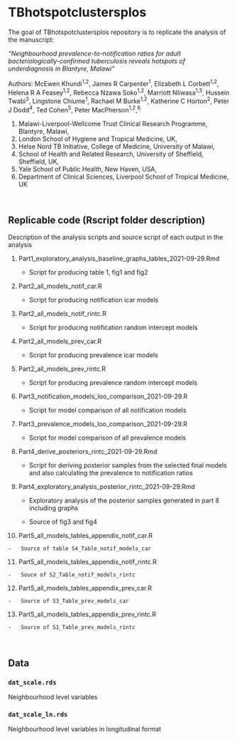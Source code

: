 
<!-- README.md is generated from README.Rmd. Please edit that file -->

# TBhotspotclustersplos

<!-- badges: start -->
<!-- badges: end -->

The goal of TBhotspotclustersplos repository is to replicate the
analysis of the manuscript:

*“Neighbourhood prevalence-to-notification ratios for adult
bacteriologically-confirmed tuberculosis reveals hotspots of
underdiagnosis in Blantyre, Malawi”*

Authors: McEwen Khundi<sup>1,2</sup>, James R Carpenter<sup>1</sup>,
Elizabeth L Corbett<sup>1,2</sup>, Helena R A Feasey<sup>1,2</sup>,
Rebecca Nzawa Soko<sup>1,2</sup>, Marriott Nliwasa<sup>1,3</sup>,
Hussein Twabi<sup>3</sup>, Lingstone Chiume<sup>1</sup>, Rachael M
Burke<sup>1,2</sup>, Katherine C Horton<sup>2</sup>, Peter J
Dodd<sup>4</sup>, Ted Cohen<sup>5</sup>, Peter
MacPherson<sup>1,2</sup>,<sup>6</sup>

1.  Malawi-Liverpool-Wellcome Trust Clinical Research Programme,
    Blantyre, Malawi,
2.  London School of Hygiene and Tropical Medicine, UK,
3.  Helse Nord TB Initiative, College of Medicine, University of Malawi,
4.  School of Health and Related Research, University of Sheffield,
    Sheffield, UK,
5.  Yale School of Public Health, New Haven, USA,
6.  Department of Clinical Sciences, Liverpool School of Tropical
    Medicine, UK

<br>

## Replicable code (Rscript folder description)

Description of the analysis scripts and source script of each output in
the analysis

1.  Part1\_exploratory\_analysis\_baseline\_graphs\_tables\_2021-09-29.Rmd

    -   Script for producing table 1, fig1 and fig2

2.  Part2\_all\_models\_notif\_car.R

    -   Script for producing notification icar models

3.  Part2\_all\_models\_notif\_rintc.R

    -   Script for producing notification random intercept models

4.  Part2\_all\_models\_prev\_car.R

    -   Script for producing prevalence icar models

5.  Part2\_all\_models\_prev\_rintc.R

    -   Script for producing prevalence random intercept models

6.  Part3\_notification\_models\_loo\_comparison\_2021-09-29.R

    -   Script for model comparison of all notification models

7.  Part3\_prevalence\_models\_loo\_comparison\_2021-09-29.R

    -   Script for model comparison of all prevalence models

8.  Part4\_derive\_posteriors\_rintc\_2021-09-29.Rmd

    -   Script for deriving posterior samples from the selected final
        models and also calculating the prevalence to notification
        ratios

9.  Part4\_exploratory\_analysis\_posterior\_rintc\_2021-09-29.Rmd

    -   Exploratory analysis of the posterior samples generated in part
        8 including graphs

    -   Source of fig3 and fig4

10. Part5\_all\_models\_tables\_appendix\_notif\_car.R

<!-- -->

    -   Source of table S4_Table_notif_models_car

11. Part5\_all\_models\_tables\_appendix\_notif\_rintc.R

<!-- -->

    -   Souce of S2_Table_notif_models_rintc

12. Part5\_all\_models\_tables\_appendix\_prev\_car.R

<!-- -->

    -   Source of S3_Table_prev_models_car

13. Part5\_all\_models\_tables\_appendix\_prev\_rintc.R

<!-- -->

    -   Source of S1_Table_prev_models_rintc

<br>

## Data

### **`dat_scale.rds`**

Neighbourhood level variables

### **`dat_scale_ln.rds`**

Neighbourhood level variables in longitudinal format
